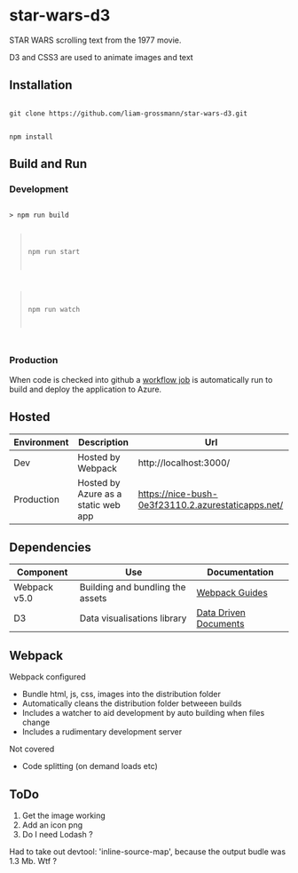 # star-wars-d3

STAR WARS scrolling text from the 1977 movie.

D3 and CSS3 are used to animate images and text



## Installation 

<code>
git clone https://github.com/liam-grossmann/star-wars-d3.git

npm install
</code>



## Build and Run 

### Development

<code>
> npm run build

> npm run start

> npm run watch 
</code>


### Production

When code is checked into github a [workflow job](https://github.com/liam-grossmann/star-wars-d3/blob/main/.github/workflows/azure-static-web-apps-nice-bush-0e3f23110.yml) is automatically run to build and deploy the application to Azure.


## Hosted

| Environment | Description                          | Url                                                |
| ------------| ------------------------------------ | -------------------------------------------------- |
| Dev          | Hosted by Webpack                   | http://localhost:3000/                             | 
| Production   | Hosted by Azure as a static web app | https://nice-bush-0e3f23110.2.azurestaticapps.net/ |



## Dependencies

| Component     | Use                              | Documentation |
| ------------- | -------------------------------- | ------------------------------------------------ |
| Webpack v5.0  | Building and bundling the assets | [Webpack Guides](https://webpack.js.org/guides/) | 
| D3            | Data visualisations library      | [Data Driven Documents](https://d3js.org/)       |



## Webpack

Webpack configured 
* Bundle html, js, css, images into the distribution folder
* Automatically cleans the distribution folder betweeen builds
* Includes a watcher to aid development by auto building when files change
* Includes a rudimentary development server

Not covered
* Code splitting (on demand loads etc)



##  ToDo

01) Get the image working
02) Add an icon png
03) Do I need Lodash ?

Had to take out     devtool: 'inline-source-map',
because the output budle was 1.3 Mb. Wtf ?